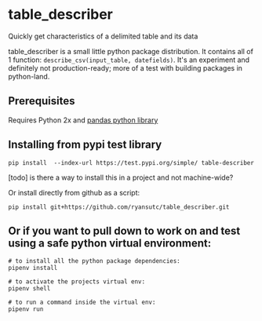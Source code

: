# table_describer
Quickly get characteristics of a delimited table and its data

table_describer is a small little python package distribution. It contains all of 1 function: `describe_csv(input_table, datefields)`.
It's an experiment and definitely not production-ready; more of a test with building packages in python-land.

## Prerequisites

Requires Python 2x and [pandas python library](https://pandas.pydata.org/)

## Installing from pypi test library

```
pip install  --index-url https://test.pypi.org/simple/ table-describer
```

[todo] is there a way to install this in a project and not machine-wide?

Or install directly from github as a script:
```
pip install git+https://github.com/ryansutc/table_describer.git
```

## Or if you want to pull down to work on and test using a safe python virtual environment:

```
# to install all the python package dependencies:
pipenv install

# to activate the projects virtual env:
pipenv shell

# to run a command inside the virtual env:
pipenv run
```
